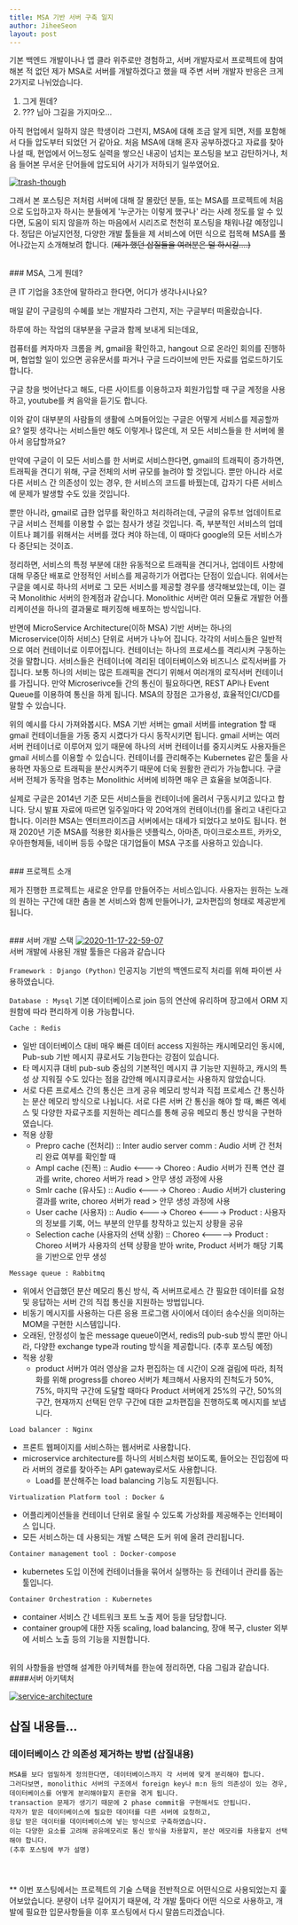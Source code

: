 ```yaml
---
title: MSA 기반 서버 구축 일지
author: JiheeSeon
layout: post
---
```

기본 백엔드 개발이나나 앱 클라 위주로만 경험하고, 서버 개발자로서 프로젝트에 참여해본 적 없던 제가 MSA로 서버를 개발하겠다고 했을 때 주변 서버 개발자 반응은 크게 2가지로 나뉘었습니다.

1. 그게 뭔데?
2. ??? 님아 그길을 가지마오...

아직 현업에서 일하지 않은 학생이라 그런지, MSA에 대해 조금 알게 되면, 저를 포함해서 다들 압도부터 되었던 거 같아요. 처음 MSA에 대해 혼자 공부하겠다고 자료를 찾아나설 때, 현업에서 어느정도 실력을 쌓으신 내공이 넘치는 포스팅을 보고 감탄하거나, 처음 들어본 무서운 단어들에 압도되어 사기가 저하되기 일쑤였어요.


<a href="https://ibb.co/F3W5pzy"><img src="https://i.ibb.co/2h6vJdC/trash-though.png" alt="trash-though" border="0"></a>

그래서 본 포스팅은 저처럼 서버에 대해 잘 몰랐던 분들, 또는 MSA를 프로젝트에 처음으로 도입하고자 하시는 분들에게 '누군가는 이렇게 했구나' 라는 사례 정도를 알 수 있다면, 도움이 되지 않을까 하는 마음에서 시리즈로 천천히 포스팅을 채워나갈 예정입니다. 정답은 아닐지언정, 다양한 개발 툴들을 제 서비스에 어떤 식으로 접목해 MSA를 풀어나갔는지 소개해보려 합니다. (~~제가 했던 삽질들을 여러분은 덜 하시길....)~~

<br>
### MSA, 그게 뭔데?

큰 IT 기업을 3초안에 말하라고 한다면, 어디가 생각나시나요?

매일 같이 구글링의 수혜를 보는 개발자라 그런지, 저는 구글부터 떠올랐습니다.

하루에 하는 작업의 대부분을 구글과 함께 보내게 되는데요,

컴퓨터를 켜자마자 크롬을 켜, gmail을 확인하고, hangout 으로 온라인 회의를 진행하며, 협업할 일이 있으면 공유문서를 파거나 구글 드라이브에 만든 자료를 업로드하기도 합니다.

구글 창을 벗어난다고 해도, 다른 사이트를 이용하고자 회원가입할 때 구글 계정을 사용하고, youtube를 켜 음악을 듣기도 합니다.

이와 같이 대부분의 사람들의 생활에 스며들어있는 구글은 어떻게 서비스를 제공할까요? 얼핏 생각나는 서비스들만 해도 이렇게나 많은데, 저 모든 서비스들을 한 서버에 몰아서 응답할까요?

만약에 구글이 이 모든 서비스를 한 서버로 서비스한다면, gmail의 트래픽이 증가하면, 트래픽을 견디기 위해, 구글 전체의 서버 규모를 늘려야 할 것입니다. 뿐만 아니라 서로 다른 서비스 간 의존성이 있는 경우, 한 서비스의 코드를 바꿨는데, 갑자기 다른 서비스에 문제가 발생할 수도 있을 것입니다.

뿐만 아니라, gmail로 급한 업무를 확인하고 처리하려는데, 구글의 유투브 업데이트로 구글 서비스 전체를 이용할 수 없는 참사가 생길 것입니다. 즉, 부분적인 서비스의 업데이트나 폐기를 위해서는 서버를 껐다 켜야 하는데, 이 때마다 google의 모든 서비스가 다 중단되는 것이죠.

정리하면, 서비스의 특정 부분에 대한 유동적으로 트래픽을 견디거나, 업데이트 사항에 대해 무중단 배포로 안정적인 서비스를 제공하기가 어렵다는 단점이 있습니다. 위에서는 구글을 예시로 하나의 서버로 그 모든 서비스를 제공할 경우를 생각해보았는데, 이는 결국 Monolithic 서버의 한계점과 같습니다. Monolithic 서버란 여러 모듈로 개발한 어플리케이션을 하나의 결과물로 패키징해 배포하는 방식입니다. 

반면에 MicroService Architecture(이하 MSA) 기반 서버는 하나의 Microservice(이하 서비스) 단위로 서버가 나누어 집니다. 각각의 서비스들은 일반적으로 여러 컨테이너로 이루어집니다. 컨테이너는 하나의 프로세스를 격리시켜 구동하는 것을 말합니다. 서비스들은 컨테이너에 격리된 데이터베이스와 비즈니스 로직서버를 가집니다. 보통 하나의 서비는 많은 트래픽을 견디기 위해서 여러개의 로직서버 컨테이너를 가집니다. 만약 Microserivce들 간의 통신이 필요하다면, REST API나 Event Queue를 이용하여 통신을 하게 됩니다. MSA의 장점은 고가용성, 효율적인CI/CD를 말할 수 있습니다. 

위의 예시를 다시 가져와봅시다. MSA 기반 서버는 gmail 서버를 integration 할 때 gmail 컨테이너들을 가동 중지 시켰다가 다시 동작시키면 됩니다. gmail 서버는 여러 서버 컨테이너로 이루어져 있기 때문에 하나의 서버 컨테이너를 중지시켜도 사용자들은 gmail 서비스를 이용할 수 있습니다. 컨테이너를 관리해주는 Kubernetes 같은 툴을 사용하면 자동으로 트래픽을 분산시켜주기 때문에 더욱 원활한 관리가 가능합니다. 구글 서버 전체가 동작을 멈추는 Monolithic 서버에 비하면 매우 큰 효율을 보여줍니다.

실제로 구글은 2014년 기준 모든 서비스들을 컨테이너에 올려서 구동시키고 있다고 합니다. 당시 발표 자료에 따르면 일주일마다 약 20억개의 컨테이너(!)를 올리고 내린다고 합니다. 이러한 MSA는 엔터프라이즈급 서버에서는 대세가 되었다고 보아도 됩니다. 현재 2020년 기준 MSA를 적용한 회사들은 넷플릭스, 아마존, 마이크로소프트, 카카오, 우아한형제들, 네이버 등등 수많은 대기업들이 MSA 구조를 사용하고 있습니다.

<br>
### 프로젝트 소개

제가 진행한 프로젝트는 새로운 안무를 만들어주는 서비스입니다.
사용자는 원하는 노래의 원하는 구간에 대한 춤을 본 서비스와 함께 만들어나가, 교차편집의 형태로 제공받게 됩니다.


<br>
### 서버 개발 스택
<a href="https://ibb.co/vJwj7Bc"><img src="https://i.ibb.co/Vvjq7NL/2020-11-17-22-59-07.png" alt="2020-11-17-22-59-07" border="0"></a><br>
서버 개발에 사용된 개발 툴들은 다음과 같습니다


`Framework : Django (Python)`
  인공지능 기반의 백엔드로직 처리를 위해 파이썬 사용하였습니다.

`Database : Mysql`
  기본 데이터베이스로 join 등의 연산에 유리하며 장고에서 ORM 지원함에 따라 편리하게 이용 가능합니다.

`Cache : Redis`
  - 일반 데이터베이스 대비 매우 빠른 데이터 access 지원하는 캐시메모리인 동시에, Pub-sub 기반 메시지 큐로서도 기능한다는 강점이 있습니다.
  - 타 메시지큐 대비 pub-sub 중심의 기본적인 메시지 큐 기능만 지원하고, 캐시의 특성 상 지워질 수도 있다는 점을 감안해 메시지큐로서는 사용하지 않았습니다.
  - 서로 다른 프로세스 간의 통신은 크게 공유 메모리 방식과 직접 프로세스 간 통신하는 분산 메모리 방식으로 나뉩니다. 서로 다른 서버 간 통신을 해야 할 때, 빠른 엑세스 및 다양한 자료구조를 지원하는 레디스를 통해 공유 메모리 통신 방식을 구현하였습니다.
  - 적용 상황
     - Prepro cache (전처리) :: Inter audio server comm
     : Audio 서버 간 전처리 완료 여부를 확인할 때
     - Ampl cache (진폭)  :: Audio <----> Choreo
    : Audio 서버가 진폭 연산 결과를 write, choreo 서버가 read > 안무 생성 과정에 사용
     - Smlr cache (유사도) :: Audio <----> Choreo
    : Audio 서버가 clustering 결과를 write, choreo 서버가 read > 안무 생성 과정에 사용
     - User cache (사용자) :: Audio <----> Choreo <----> Product
     : 사용자의 정보를 기록, 어느 부분의 안무를 창작하고 있는지 상황을 공유
     - Selection cache (사용자의 선택 상황) :: Choreo <-----> Product
     : Choreo 서버가 사용자의 선택 상황을 받아 write, Product 서버가 해당 기록을 기반으로 안무 생성

`Message queue : Rabbitmq`
  - 위에서 언급했던 분산 메모리 통신 방식, 즉 서버프로세스 간 필요한 데이터를 요청 및 응답하는 서버 간의 직접 통신을 지원하는 방법입니다.
  - 비동기 메시지를 사용하는 다른 응용 프로그램 사이에서 데이터 송수신을 의미하는 MOM을 구현한 시스템입니다.
  - 오래된, 안정성이 높은 message queue이면서, redis의 pub-sub 방식 뿐만 아니라, 다양한 exchange type과 routing 방식을 제공합니다. (추후 포스팅 예정)
- 적용 상황
  - product 서버가 여러 영상을 교차 편집하는 데 시간이 오래 걸림에 따라, 최적화를 위해 progress를 choreo 서버가 체크해서 사용자의 진척도가 50%, 75%, 마지막 구간에 도달할 때마다 Product 서버에게 25%의 구간, 50%의 구간, 현재까지 선택된 안무 구간에 대한 교차편집을 진행하도록 메시지를 보냅니다.
  
`Load balancer : Nginx`
- 프론트 웹페이지를 서비스하는 웹서버로 사용합니다.
- microservice architecture를 하나의 서비스처럼 보이도록, 들어오는 진입점에 따라 서버의 경로를 찾아주는 API gateway로서도 사용합니다.
  - Load를 분산해주는 load balancing 기능도 지원됩니다.

`Virtualization Platform tool : Docker & `
- 어플리케이션들을 컨테이너 단위로 올릴 수 있도록 가상화를 제공해주는 인터페이스 입니다.
- 모든 서비스하는 데 사용되는 개발 스택은 도커 위에 올려 관리됩니다.


`Container management tool : Docker-compose`
- kubernetes 도입 이전에 컨테이너들을 묶어서 실행하는 등 컨테이너 관리를 돕는 툴입니다.

`Container Orchestration : Kubernetes`
- container 서비스 간 네트워크 포트 노출 제어 등을 담당합니다.
- container group에 대한 자동 scaling, load balancing, 장애 복구, cluster 외부에 서비스 노출 등의 기능을 지원합니다.

<br>
위의 사항들을 반영해 설계한 아키텍쳐를 한눈에 정리하면, 다음 그림과 같습니다.


<br>
####서버 아키텍처

<a href="https://ibb.co/TtFtgg2"><img src="https://i.ibb.co/1TwTmmQ/service-architecture.png" alt="service-architecture" border="0"></a>


## 삽질 내용들...
### 데이터베이스 간 의존성 제거하는 방법 (삽질내용)
```
MSA를 보다 엄밀하게 정의한다면, 데이터베이스까지 각 서버에 맞게 분리해야 합니다.
그러다보면, monolithic 서버의 구조에서 foreign key나 m:n 등의 의존성이 있는 경우,
데이터베이스를 어떻게 분리해야할지 혼란을 겪게 됩니다.
transaction 문제가 생기기 때문에 2 phase commit을 구현해서도 안됩니다.
각자가 맡은 데이터베이스에 필요한 데이터를 다른 서버에 요청하고,
응답 받은 데이터를 데이터베이스에 넣는 방식으로 구축하였습니다.
이는 다양한 요소를 고려해 공유메모리로 통신 방식을 차용할지, 분산 메모리를 차용할지 선택해야 합니다.
(추후 포스팅에 부가 설명)
```
### 


<br>

** 이번 포스팅에서는 프로젝트의 기술 스택을 전반적으로 어떤식으로 사용되었는지 훑어보았습니다.
분량이 너무 길어지기 때문에, 각 개발 툴마다 어떤 식으로 사용하고, 개발에 필요한 입문사항들을 이후 포스팅에서 다시 말씀드리겠습니다.